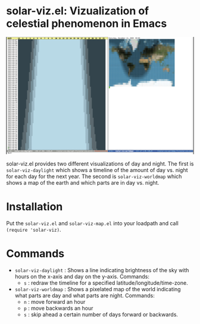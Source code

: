 # solar-viz.el: Vizualization of celestial phenomenon in Emacs

![solar-viz.el screenshot](/doc/screenshot.png)

solar-viz.el provides two different visualizations of day and night.
The first is `solar-viz-daylight` which shows a timeline of the amount
of day vs. night for each day for the next year. The second is
`solar-viz-worldmap` which shows a map of the earth and which parts
are in day vs. night.

# Installation

Put the `solar-viz.el` and `solar-viz-map.el` into your loadpath and call `(require 'solar-viz)`.

# Commands

- `solar-viz-daylight` : Shows a line indicating brightness of the sky with hours on the x-axis and day on the y-axis. Commands:
  - `s` : redraw the timeline for a specified latitude/longitude/time-zone.
- `solar-viz-worldmap` : Shows a pixelated map of the world indicating what parts are day and what parts are night. Commands:
  - `n` : move forward an hour
  - `p` : move backwards an hour
  - `s` : skip ahead a certain number of days forward or backwards.
